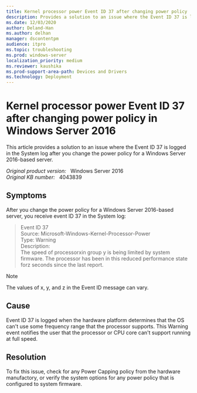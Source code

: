 ```yaml
---
title: Kernel processor power Event ID 37 after changing power policy
description: Provides a solution to an issue where the Event ID 37 is logged in the System log after you change the power policy for a Windows Server 2016-based server.
ms.date: 12/03/2020
author: Deland-Han
ms.author: delhan
manager: dscontentpm
audience: itpro
ms.topic: troubleshooting
ms.prod: windows-server
localization_priority: medium
ms.reviewer: kaushika
ms.prod-support-area-path: Devices and Drivers
ms.technology: Deployment 
---
```

# Kernel processor power Event ID 37 after changing power policy in Windows Server 2016

This article provides a solution to an issue where the Event ID 37 is logged in the System log after you change the power policy for a Windows Server 2016-based server.

_Original product version:_ &nbsp; Windows Server 2016  
_Original KB number:_ &nbsp; 4043839

## Symptoms

After you change the power policy for a Windows Server 2016-based server, you receive event ID 37 in the System log:

> Event ID 37  
Source: Microsoft-Windows-Kernel-Processor-Power  
Type: Warning  
Description:  
The speed of processorxin group y is being limited by system firmware. The processor has been in this reduced performance state forz seconds since the last report.

> [!NOTE]
> The values of x, y, and z in the Event ID message can vary.

## Cause

Event ID 37 is logged when the hardware platform determines that the OS can't use some frequency range that the processor supports. This Warning event notifies the user that the processor or CPU core can't support running at full speed.

## Resolution

To fix this issue, check for any Power Capping policy from the hardware manufactory, or verify the system options for any power policy that is configured to system firmware.
